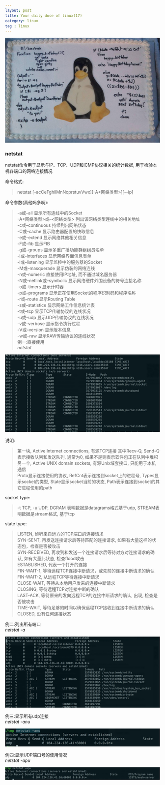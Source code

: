 ```yaml
---
layout: post
title: Your daily dose of linux(17)
category: linux
tag : linux
---
```

<img src="/img/in-post/linux.jpg">

### netstat  

netstat命令用于显示与IP、TCP、UDP和ICMP协议相关的统计数据, 用于检验本机各端口的网络连接情况  

命令格式:  
>netstat [-acCeFghilMnNoprstuvVwx][-A<网络类型>][--ip]  

命令参数(真他吗多啊):  

>-a或–all 显示所有连线中的Socket  
>-A<网络类型>或–<网络类型> 列出该网络类型连线中的相关地址  
>-c或–continuous 持续列出网络状态  
>-C或–cache 显示路由器配置的快取信息  
>-e或–extend 显示网络其他相关信息  
>-F或–fib 显示FIB  
>-g或–groups 显示多重广播功能群组组员名单  
>-i或–interfaces 显示网络界面信息表单  
>-l或–listening 显示监控中的服务器的Socket  
>-M或–masquerade 显示伪装的网络连线  
>-n或–numeric 直接使用IP地址, 而不通过域名服务器  
>-N或–netlink或–symbolic 显示网络硬件外围设备的符号连接名称  
>-o或–timers 显示计时器  
>-p或–programs 显示正在使用Socket的程序识别码和程序名称  
>-r或–route 显示Routing Table  
>-s或–statistice 显示网络工作信息统计表  
>-t或–tcp 显示TCP传输协议的连线状况  
>-u或–udp 显示UDP传输协议的连线状况  
>-v或–verbose 显示指令执行过程  
>-V或–version 显示版本信息  
>-w或–raw 显示RAW传输协议的连线状况  
例一:直接使用  
*netstat*  

<img src="/img/in-post/netstat.png">

说明:  
>第一块, Active Internet connections, 有源TCP连接 其中Recv-Q, Send-Q 表示接收队列和发送队列, 通常为0, 如果不是则表示软件包正在队列中堆积  
>另一个, Active UNIX domain sockets, 有源Unix域套接口, 只能用于本机通信  
>Proto显示连接使用的协议, RefCnt表示连接到socket上的进程号, Types显示socket的类型, State显示socket当前的状态, Path表示连接到socket的其它进程使用的path  

socket type:  
>-t TCP, -u UDP, DGRAM 表明数据是datagrams格式基于udp, STREAM表明数据是stream格式, 基于tcp  

state type:
>LISTEN, 侦听来自远方的TCP端口的连接请求  
>SYN-SENT, 再发送连接请求后等待匹配的连接请求, 如果有大量这样的状态包，检查是否被攻击  
>SYN-RECEIVED, 再收到和发送一个连接请求后等待对方对连接请求的确认, 如有大量此状态, 检查flood攻击  
>ESTABLISHED, 代表一个打开的连接  
>FIN-WAIT-1, 等待远程TCP连接中断请求，或先前的连接中断请求的确认  
>FIN-WAIT-2, 从远程TCP等待连接中断请求  
>CLOSE-WAIT, 等待从本地用户发来的连接中断请求  
>CLOSING, 等待远程TCP对连接中断的确认  
>LAST-ACK, 等待原来的发向远程TCP的连接中断请求的确认, 出现, 检查是否被攻击  
>TIME-WAIT, 等待足够的时间以确保远程TCP接收到连接中断请求的确认  
>CLOSED, 没有任何连接状态  

例二:列出所有端口  
*netstat -a*  
  
<img src="/img/in-post/netstata.png">  

例三:显示所有udp连接  
*netstat -anu*  

<img src="/img/in-post/netstatanu.png">  

例四:显示UDP端口号的使用情况  
*netstat -apu*

<img src="/img/in-post/netstatapu.png">  
